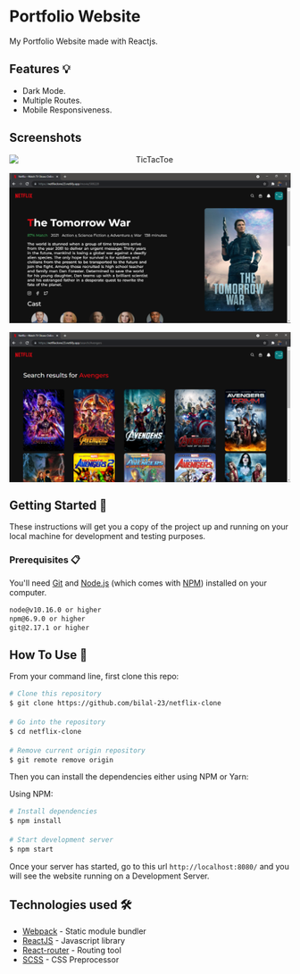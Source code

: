 # Portfolio Website

My Portfolio Website made with Reactjs. 

## Features 💡 

- Dark Mode.
- Multiple Routes.
- Mobile Responsiveness.

## Screenshots

<div align="center" style="
    flex-wrap: wrap;
    display: flex;
    gap: 1rem;
">
  <img src="![HomePage](https://user-images.githubusercontent.com/107565578/209658089-85462f6e-7550-428d-9000-965e2c56e526.png)" alt="TicTacToe" width="100%">
  <img src="https://raw.githubusercontent.com/bilal-23/netflix-clone/main/examples/example3.PNG" alt="TicTacToe" width="100%">
  <img src="https://raw.githubusercontent.com/bilal-23/netflix-clone/main/examples/example5.PNG" alt="TicTacToe" width="100%">
</div>

## Getting Started 🚀

These instructions will get you a copy of the project up and running on your local machine for development and testing purposes.

### Prerequisites 📋

You'll need [Git](https://git-scm.com) and [Node.js](https://nodejs.org/en/download/) (which comes with [NPM](http://npmjs.com)) installed on your computer.

```
node@v10.16.0 or higher
npm@6.9.0 or higher
git@2.17.1 or higher
```

## How To Use 🔧

From your command line, first clone this repo:

```bash
# Clone this repository
$ git clone https://github.com/bilal-23/netflix-clone

# Go into the repository
$ cd netflix-clone

# Remove current origin repository
$ git remote remove origin
```

Then you can install the dependencies either using NPM or Yarn:

Using NPM:

```bash
# Install dependencies
$ npm install

# Start development server
$ npm start
```

Once your server has started, go to this url `http://localhost:8080/` and you will see the website running on a Development Server.


## Technologies used 🛠️

- [Webpack](https://webpack.js.org/concepts/) - Static module bundler
- [ReactJS](https://reactjs.org) - Javascript library
- [React-router](https://www.npmjs.com/package/react-router) - Routing tool
- [SCSS](https://sass-lang.com/) - CSS Preprocessor
